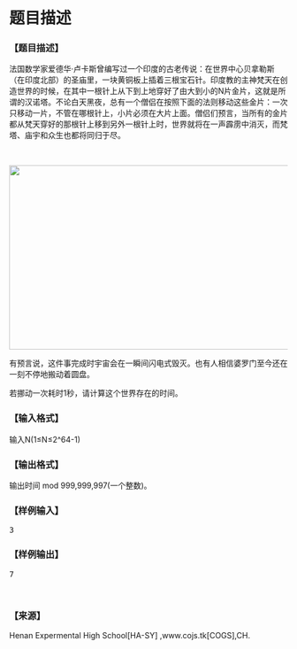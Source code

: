 # 题目描述


<h3>
【题目描述】
</h3>
<p>
法国数学家爱德华·卢卡斯曾编写过一个印度的古老传说：在世界中心贝拿勒斯（在印度北部）的圣庙里，一块黄铜板上插着三根宝石针。印度教的主神梵天在创造世界的时候，在其中一根针上从下到上地穿好了由大到小的N片金片，这就是所谓的汉诺塔。不论白天黑夜，总有一个僧侣在按照下面的法则移动这些金片：一次只移动一片，不管在哪根针上，小片必须在大片上面。僧侣们预言，当所有的金片都从梵天穿好的那根针上移到另外一根针上时，世界就将在一声霹雳中消灭，而梵塔、庙宇和众生也都将同归于尽。
</p>
<p>
<br/>
</p>
<p>
<img alt="" src="/upload/image/20131115/20131115222712_19066.jpg" height="333" width="508"/> 
</p>
<p>
有预言说，这件事完成时宇宙会在一瞬间闪电式毁灭。也有人相信婆罗门至今还在一刻不停地搬动着圆盘。
</p>
<p>
若挪动一次耗时1秒，请计算这个世界存在的时间。
</p>
<h3>
【输入格式】
</h3>
<p>
输入N(1≤N≤2^64-1)
</p>
<h3>
【输出格式】
</h3>
<p>
输出时间 mod 999,999,997(一个整数)。
</p>
<h3>
【样例输入】
</h3>
<pre>3
</pre>
<h3>
【样例输出】
</h3>
<pre>7</pre>
<br/>
<h3>
【来源】
</h3>
<p>
Henan Expermental High School[HA-SY] ,www.cojs.tk[COGS],CH.
</p>

